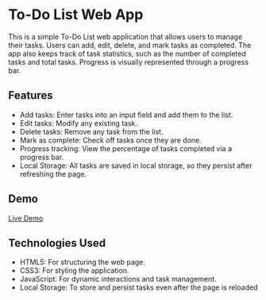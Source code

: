 # To-Do List Web App
This is a simple To-Do List web application that allows users to manage their tasks. Users can add, edit, delete, and mark tasks as completed. The app also keeps track of task statistics, such as the number of completed tasks and total tasks. Progress is visually represented through a progress bar.

## Features
- Add tasks: Enter tasks into an input field and add them to the list.
- Edit tasks: Modify any existing task.
- Delete tasks: Remove any task from the list.
- Mark as complete: Check off tasks once they are done.
- Progress tracking: View the percentage of tasks completed via a progress bar.
- Local Storage: All tasks are saved in local storage, so they persist after refreshing the page.
## Demo
[Live Demo](https://taupe-peony-abf07e.netlify.app/)
## Technologies Used
- HTML5: For structuring the web page.
- CSS3: For styling the application.
- JavaScript: For dynamic interactions and task management.
- Local Storage: To store and persist tasks even after the page is reloaded
